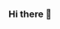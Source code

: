 ### Hi there 👋

<!--
**furkancan2107/furkancan2107** is a ✨ _special_ ✨ repository because its `README.md` (this file) appears on your GitHub profile.



Here are some ideas to get you started:

- 🌱 I’m currently learning flutter
- 📫 How to reach me: canfurkan903@gmail.com

<img src="https://c.tenor.com/wYnHeDIp24oAAAAC/kod-yazın-yazılım-yapın.gif" width="auto">
![Github stats 1](https://github-readme-stats.vercel.app/api?username=furkancan2107&show_icons=true&theme=gradient) 
![Github stats 2](https://github-readme-stats.vercel.app/api?username=furkancan2107&show_icons=true&theme=radical)


